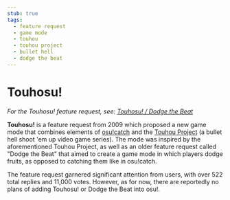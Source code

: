 ```yaml
---
stub: true
tags:
  - feature request
  - game mode
  - touhou
  - touhou project
  - bullet hell
  - dodge the beat
---
```


# Touhosu!

*For the Touhosu! feature request, see: [Touhosu! / Dodge the Beat](https://osu.ppy.sh/community/forums/topics/19307)*

**Touhosu!** is a feature request from 2009 which proposed a new game mode that combines elements of [osu!catch](/wiki/Game_mode/osu!catch) and the [Touhou Project](https://en.wikipedia.org/wiki/Touhou_Project) (a bullet hell shoot 'em up video game series). The mode was inspired by the aforementioned Touhou Project, as well as an older feature request called "Dodge the Beat" that aimed to create a game mode in which players dodge fruits, as opposed to catching them like in osu!catch.

The feature request garnered significant attention from users, with over 522 total replies and 11,000 votes. However, as for now, there are reportedly no plans of adding Touhosu! or Dodge the Beat into osu!.
